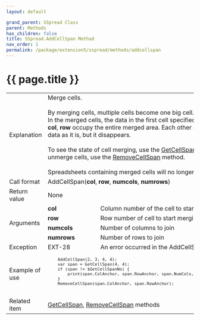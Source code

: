 ```yaml
---
layout: default

grand_parent: SSpread Class
parent: Methods
has_children: false
title: SSpread.AddCellSpan Method
nav_order: 1
permalink: /package/extension5/sspread/methods/addcellspan
---
```

# {{ page.title }}

<table>
  <tr>
    <td>Explanation</td>
    <td colspan="2">Merge cells.<br><br>By merging cells, multiple cells become one big cell.<br>In the merged cells, the data in the first cell specified in the arguments <b>col</b>, <b>row</b> occupy the entire merged area. Each other cell keeps the data as it is, but it disappears.<br><br>To see the state of cell merging, use the <a href="/package/extension5/sspread/methods/getcellspan">GetCellSpan</a> method. To unmerge cells, use the <a href="/package/extension5/sspread/methods/removecellspan">RemoveCellSpan</a> method.<br><br>Spreadsheets containing merged cells will no longer be reorderable.</td>
  </tr>
  <tr>
    <td>Call format</td>
    <td colspan="2">AddCellSpan(<b>col</b>, <b>row</b>, <b>numcols</b>, <b>numrows</b>)</td>
  </tr>
  <tr>
    <td>Return value</td>
    <td colspan="2">None</td>
  </tr>  
  <tr>
    <td rowspan="4">Arguments</td>
    <td><b>col</b></td>
    <td>Column number of the cell to start merging</td>
  </tr>
  <tr>
    <td><b>row</b></td>
    <td>Row number of cell to start merging</td>
  </tr>
  <tr>
    <td><b>numcols</b></td>
    <td>Number of columns to join</td>
  </tr>
  <tr>
    <td><b>numrows</b></td>
    <td>Number of rows to join</td>
  </tr>
  <tr>
    <td>Exception</td>
    <td>EXT-28</td>
    <td>An error occurred in the AddCellSpan method</td>
  </tr>
  <tr>
    <td>Example of use</td>
    <td colspan="2"><code><pre>
    AddCellSpan(2, 3, 4, 4);
    var span = GetCellSpan(4, 4);
    if (span != $GetCellSpanNo) {
        print(span.ColAnchor, span.RowAnchor, span.NumCols, span.NumRows, "\n");
    }
    RemoveCellSpan(span.ColAnchor, span.RowAnchor);
    </pre></code></td>
  </tr>
  <tr>
    <td>Related item</td>
    <td colspan="2"><a href="/package/extension5/sspread/methods/getcellspan">GetCellSpan</a>, <a href="/package/extension5/sspread/methods/removecellspan">RemoveCellSpan</a> methods</td>
  </tr>
</table>
